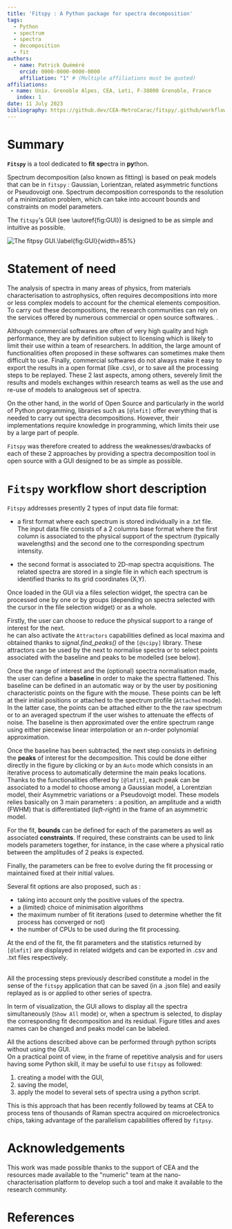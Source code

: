 ```yaml
---
title: 'Fitspy : A Python package for spectra decomposition'
tags:
  - Python
  - spectrum
  - spectra	
  - decomposition
  - fit
authors:
  - name: Patrick Quéméré
    orcid: 0000-0000-0000-0000
    affiliation: "1" # (Multiple affiliations must be quoted)
affiliations:
 - name: Univ. Grenoble Alpes, CEA, Leti, F-38000 Grenoble, France
   index: 1
date: 11 July 2023
bibliography: https://github.dev/CEA-MetroCarac/fitspy/.github/workflows/paper.bib
---
```


# Summary

**`Fitspy`** is a tool dedicated to **fit** **sp**ectra in **py**thon.

Spectrum decomposition (also known as fitting) is based on peak models that can be in `fitspy` : Gaussian, Lorientzan, related asymmetric functions or Pseudovoigt one. Spectrum decomposition corresponds to the resolution of a minimization problem, 
which can take into account bounds and constraints on model parameters.

The `fitspy`'s GUI (see \autoref{fig:GUI}) is designed to be as simple and intuitive as possible.

![The `fitpsy` GUI.\label{fig:GUI}](https://cea-metrocarac.github.io/fitspy/fitspy.png){width=85%}

# Statement of need

The analysis of spectra in many areas of physics, from materials characterisation to astrophysics, often requires decompositions
into more or less complex models to account for the chemical elements composition.
To carry out these decompositions, the research communities can rely on the services offered by numerous commercial or open source softwares. .

Although commercial softwares are often of very high quality and high performance, they are by definition subject to licensing
which is likely to limit their use within a team of researchers. 
In addition, the large amount of functionalities often proposed in these softwares can sometimes make them difficult to use.
Finally, commercial softwares do not always make it easy to export the results in a open format (like .csv), 
or to save all the processing steps to be replayed. 
These 2 last aspects, among others, severely limit the results and models exchanges within research teams as well as the use and re-use of models to analogeous set of spectra.

On the other hand, in the world of Open Source and particularly in the world of Python programming, 
libraries such as `[@lmfit]` offer everything that is needed to carry out spectra decompositions. 
However, their implementations require knowledge in programming, which limits their use by a large part of people.

`Fitspy` was therefore created to address the weaknesses/drawbacks of each of these 2 approaches 
by providing a spectra decomposition tool in open source with a GUI designed to be as simple as possible.

# `Fitspy` workflow short description

 `Fitspy` addresses presently 2 types of input data file format: 

* a first format where each spectrum is stored individually in a .txt file. The input data file consists of a 2 columns base format where the first column is associated to the physical support of the spectrum (typically wavelengths) and the second one to the corresponding spectrum intensity.

* the second format is associated to 2D-map spectra acquisitions.
  The related spectra are stored in a single file in which each spectrum is identified thanks to its grid coordinates (X,Y).
  
Once loaded in the GUI via a files selection widget, the spectra can be processed one by one or by groups (depending on spectra selected with the cursor in the file selection widget) or as a whole.

Firstly, the user can choose to reduce the physical support to a range of interest for the next.<br>
he can also activate the `Attractors` capabilities defined as local maxima and obtained thanks to *signal.find_peaks()* of the `[@scipy]` library. 
These attractors can be used by the next to normalise spectra or to select points associated with
the baseline and peaks to be modelled (see below).

Once the range of interest and the (optional) spectra normalisation made, the user can define a **baseline** in order to make the spectra flattened.
This baseline can be defined in an automatic way or by the user by positioning characteristic points on the figure with the mouse.
These points can be left at their initial positions or attached to the spectrum profile (`Attached` mode). 
In the latter case, the points can be attached either to the the raw spectrum or to an averaged spectrum if the user wishes to attenuate the effects of noise.
The baseline is then approximated over the entire spectrum range using either piecewise linear interpolation or an *n*-order polynomial approximation.

Once the baseline has been subtracted, the next step consists in defining the **peaks** of interest for the decomposition.
This could be done either directly in the figure by clicking or by an `Auto` mode which consists in an iterative process to automatically determine the main peaks locations.<br>
Thanks to the functionalities offered by `[@lmfit]`, each peak can be associated to a model to choose among a Gaussian model,
a Lorentzian model, their Asymmetric variations or a Pseudovoigt model. These models relies basically on 3 main parameters : a position, an amplitude and a width (FWHM) that is differentiated (*left-right*) in the frame of an asymmetric model.<br>

For the fit, **bounds** can be defined for each of the parameters as well as associated **constraints**.
If required, these constraints can be used to link models parameters together, for instance, in the case where a physical ratio between the amplitudes of 2 peaks is expected.

Finally, the parameters can be free to evolve during the fit processing or maintained fixed at their initial values.

Several fit options are also proposed, such as :

* taking into account only the positive values of the spectra.
* a (limited) choice of minimisation algorithms
* the maximum number of fit iterations (used to determine whether the fit process has converged or not)
* the number of CPUs to be used during the fit processing.

At the end of the fit, the fit parameters and the statistics returned by `[@lmfit]` are displayed in related widgets and can be exported in .csv and .txt files respectively.<br><br>


All the processing steps previously described constitute a model in the sense of the `fitspy` application
that can be saved (in a .json file) and easily replayed as is or applied to other series of spectra.

In term of visualization, the GUI allows to display all the spectra simultaneously (`Show All` mode) or,
when a spectrum is selected, to display the corresponding fit decomposition and its residual. 
Figure titles and axes names can be changed and peaks model can be labeled.

All the actions described above can be performed through python scripts without using the GUI.<br>
On a practical point of view, in the frame of repetitive analysis and for users having some Python skill, it may be useful to use `fitspy` as followed:

1. creating a model with the GUI,
2. saving the model,
3. apply the model to several sets of spectra using a python script.

This is this approach that has been recently followed by teams at CEA to process tens of thousands of Raman spectra acquired on microelectronics chips, taking advantage of the parallelism capabilities offered by `fitpsy`.


# Acknowledgements
This work was made possible thanks to the support of CEA and the resources made available to the "numeric" team at the nano-characterisation platform to develop such a tool and make it available to the research community.


# References


